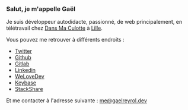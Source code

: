 ### Salut, je m'appelle Gaël

Je suis développeur autodidacte, passionné, de web principalement, en télétravail chez [Dans Ma Culotte](https://dansmaculotte.com) à [Lille](https://www.openstreetmap.org/relation/58404).

Vous pouvez me retrouver à différents endroits :

- [Twitter](https://twitter.com/GaelReyrol)
- [Github](https://github.com/gaelreyrol)
- [Gitlab](https://gitlab.com/GaelReyrol)
- [Linkedin](https://linkedin.com/in/gaelreyrol)
- [WeLoveDev](https://gaelreyrol.welovedevs.com)
- [Keybase](https://keybase.io/zevran)
- [StackShare](https://stackshare.io/gaelreyrol/fullstack-and-ops)

Et me contacter à l'adresse suivante : [me@gaelreyrol.dev](mailto:me@gaelreyrol.dev)
